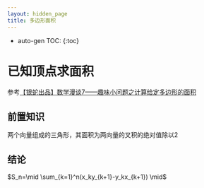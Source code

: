 ```yaml
---
layout: hidden_page
title: 多边形面积
---
```


* auto-gen TOC:
{:toc}


# 已知顶点求面积

参考[【银蛇出品】数学漫谈7——趣味小问题之计算给定多边形的面积](https://www.bilibili.com/read/cv5325986/)



## 前置知识

两个向量组成的三角形，其面积为两向量的叉积的绝对值除以2



## 结论

$S_n=\mid \sum_{k=1}^n(x_ky_{k+1}-y_kx_{k+1}) \mid$







